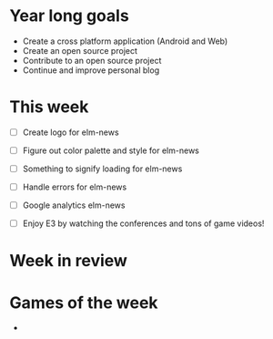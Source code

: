# Year long goals

- Create a cross platform application (Android and Web)
- Create an open source project
- Contribute to an open source project
- Continue and improve personal blog

# This week

- [ ] Create logo for elm-news
- [ ] Figure out color palette and style for elm-news
- [ ] Something to signify loading for elm-news
- [ ] Handle errors for elm-news
- [ ] Google analytics elm-news
- [ ] Enjoy E3 by watching the conferences and tons of game videos!


# Week in review


# Games of the week
-